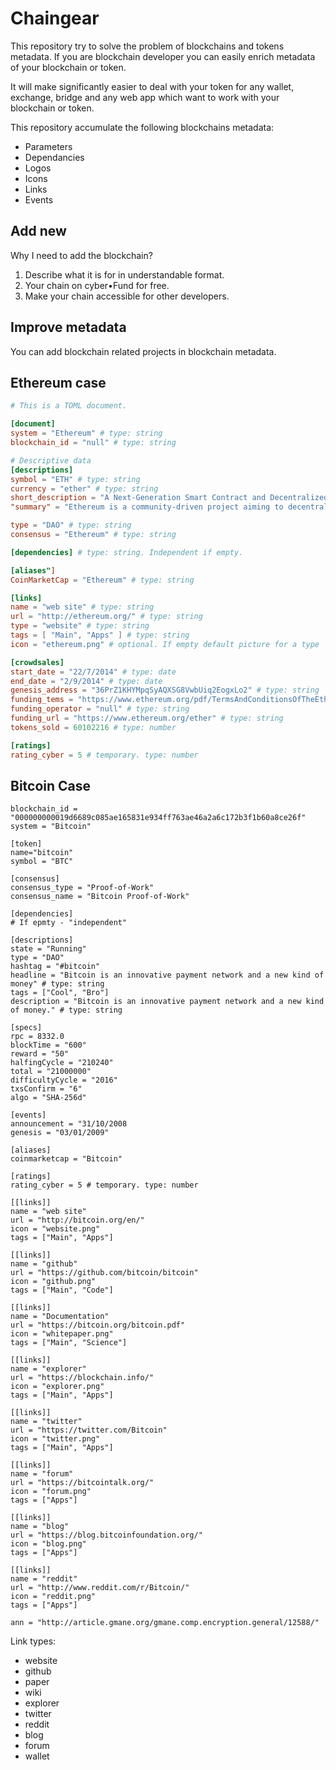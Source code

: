 # Chaingear

This repository try to solve the problem of blockchains and tokens metadata.
If you are blockchain developer you can easily enrich metadata of your blockchain or token.

It will make significantly easier to deal with your token for any wallet, exchange, bridge and any web app which want to work with your blockchain or token.

This repository accumulate the following blockchains metadata:
- Parameters
- Dependancies
- Logos
- Icons
- Links
- Events

## Add new

Why I need to add the blockchain?

1. Describe what it is for in understandable format.
2. Your chain on cyber•Fund for free.
3. Make your chain accessible for other developers.

## Improve metadata
You can add blockchain related projects in blockchain metadata.

## Ethereum case
```toml
# This is a TOML document.

[document]
system = "Ethereum" # type: string
blockchain_id = "null" # type: string

# Descriptive data
[descriptions]
symbol = "ETH" # type: string
currency = "ether" # type: string
short_description = "A Next-Generation Smart Contract and Decentralized Application Platform" # type: string
"summary" = "Ethereum is a community-driven project aiming to decentralize the internet and return it to its democratic roots. It is a platform for building and running applications which do not need to rely on trust and cannot be controlled by any central authority." # type: string

type = "DAO" # type: string
consensus = "Ethereum" # type: string

[dependencies] # type: string. Independent if empty.

[aliases"]
CoinMarketCap = "Ethereum" # type: string

[links]
name = "web site" # type: string
url = "http://ethereum.org/" # type: string
type = "website" # type: string
tags = [ "Main", "Apps" ] # type: string
icon = "ethereum.png" # optional. If empty default picture for a type

[crowdsales]
start_date = "22/7/2014" # type: date
end_date = "2/9/2014" # type: date
genesis_address = "36PrZ1KHYMpqSyAQXSG8VwbUiq2EogxLo2" # type: string
funding_tems = "https://www.ethereum.org/pdf/TermsAndConditionsOfTheEthereumGenesisSale.pdf" # type: string
funding_operator = "null" # type: string
funding_url = "https://www.ethereum.org/ether" # type: string
tokens_sold = 60102216 # type: number

[ratings]
rating_cyber = 5 # temporary. type: number

```

## Bitcoin Case
```
blockchain_id = "000000000019d6689c085ae165831e934ff763ae46a2a6c172b3f1b60a8ce26f"
system = "Bitcoin"

[token]
name="bitcoin"
symbol = "BTC"

[consensus]
consensus_type = "Proof-of-Work"
consensus_name = "Bitcoin Proof-of-Work"

[dependencies]
# If epmty - "independent"

[descriptions]
state = "Running"
type = "DAO"
hashtag = "#bitcoin"
headline = "Bitcoin is an innovative payment network and a new kind of money" # type: string
tags = ["Cool", "Bro"]
description = "Bitcoin is an innovative payment network and a new kind of money." # type: string

[specs]
rpc = 8332.0
blockTime = "600"
reward = "50"
halfingCycle = "210240"
total = "21000000"
difficultyCycle = "2016"
txsConfirm = "6"
algo = "SHA-256d"

[events]
announcement = "31/10/2008
genesis = "03/01/2009"

[aliases]
coinmarketcap = "Bitcoin"

[ratings]
rating_cyber = 5 # temporary. type: number

[[links]]
name = "web site"
url = "http://bitcoin.org/en/"
icon = "website.png"
tags = ["Main", "Apps"]

[[links]]
name = "github"
url = "https://github.com/bitcoin/bitcoin"
icon = "github.png"
tags = ["Main", "Code"]

[[links]]
name = "Documentation"
url = "https://bitcoin.org/bitcoin.pdf"
icon = "whitepaper.png"
tags = ["Main", "Science"]

[[links]]
name = "explorer"
url = "https://blockchain.info/"
icon = "explorer.png"
tags = ["Main", "Apps"]

[[links]]
name = "twitter"
url = "https://twitter.com/Bitcoin"
icon = "twitter.png"
tags = ["Main", "Apps"]

[[links]]
name = "forum"
url = "https://bitcointalk.org/"
icon = "forum.png"
tags = ["Apps"]

[[links]]
name = "blog"
url = "https://blog.bitcoinfoundation.org/"
icon = "blog.png"
tags = ["Apps"]

[[links]]
name = "reddit"
url = "http://www.reddit.com/r/Bitcoin/"
icon = "reddit.png"
tags = ["Apps"]

ann = "http://article.gmane.org/gmane.comp.encryption.general/12588/"
```


Link types:
 - website
 - github
 - paper
 - wiki
 - explorer
 - twitter
 - reddit
 - blog
 - forum
 - wallet
